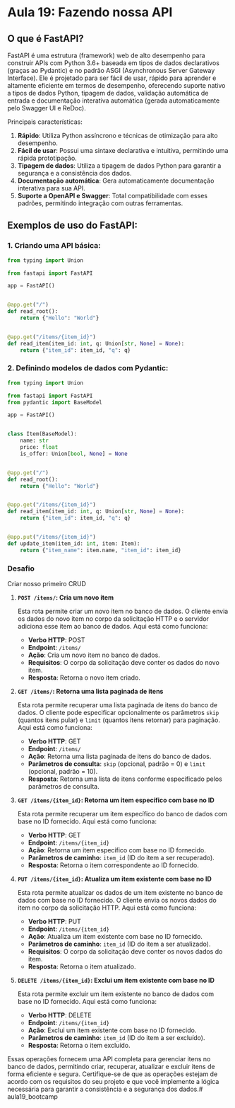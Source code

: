 # Aula 19: Fazendo nossa API

## O que é FastAPI?

FastAPI é uma estrutura (framework) web de alto desempenho para construir APIs com Python 3.6+ baseada em tipos de dados declarativos (graças ao Pydantic) e no padrão ASGI (Asynchronous Server Gateway Interface). Ele é projetado para ser fácil de usar, rápido para aprender e altamente eficiente em termos de desempenho, oferecendo suporte nativo a tipos de dados Python, tipagem de dados, validação automática de entrada e documentação interativa automática (gerada automaticamente pelo Swagger UI e ReDoc).

Principais características:

1. **Rápido**: Utiliza Python assíncrono e técnicas de otimização para alto desempenho.
2. **Fácil de usar**: Possui uma sintaxe declarativa e intuitiva, permitindo uma rápida prototipação.
3. **Tipagem de dados**: Utiliza a tipagem de dados Python para garantir a segurança e a consistência dos dados.
4. **Documentação automática**: Gera automaticamente documentação interativa para sua API.
5. **Suporte a OpenAPI e Swagger**: Total compatibilidade com esses padrões, permitindo integração com outras ferramentas.

## Exemplos de uso do FastAPI:

### 1. Criando uma API básica:

```python
from typing import Union

from fastapi import FastAPI

app = FastAPI()


@app.get("/")
def read_root():
    return {"Hello": "World"}


@app.get("/items/{item_id}")
def read_item(item_id: int, q: Union[str, None] = None):
    return {"item_id": item_id, "q": q}
```

### 2. Definindo modelos de dados com Pydantic:

```python
from typing import Union

from fastapi import FastAPI
from pydantic import BaseModel

app = FastAPI()


class Item(BaseModel):
    name: str
    price: float
    is_offer: Union[bool, None] = None


@app.get("/")
def read_root():
    return {"Hello": "World"}


@app.get("/items/{item_id}")
def read_item(item_id: int, q: Union[str, None] = None):
    return {"item_id": item_id, "q": q}


@app.put("/items/{item_id}")
def update_item(item_id: int, item: Item):
    return {"item_name": item.name, "item_id": item_id}
```

### Desafio

Criar nosso primeiro CRUD

1. **`POST /items/`: Cria um novo item**
    
    Esta rota permite criar um novo item no banco de dados. O cliente envia os dados do novo item no corpo da solicitação HTTP e o servidor adiciona esse item ao banco de dados. Aqui está como funciona:
    
    * **Verbo HTTP**: POST
    * **Endpoint**: `/items/`
    * **Ação**: Cria um novo item no banco de dados.
    * **Requisitos**: O corpo da solicitação deve conter os dados do novo item.
    * **Resposta**: Retorna o novo item criado.
2. **`GET /items/`: Retorna uma lista paginada de itens**
    
    Esta rota permite recuperar uma lista paginada de itens do banco de dados. O cliente pode especificar opcionalmente os parâmetros `skip` (quantos itens pular) e `limit` (quantos itens retornar) para paginação. Aqui está como funciona:
    
    * **Verbo HTTP**: GET
    * **Endpoint**: `/items/`
    * **Ação**: Retorna uma lista paginada de itens do banco de dados.
    * **Parâmetros de consulta**: `skip` (opcional, padrão = 0) e `limit` (opcional, padrão = 10).
    * **Resposta**: Retorna uma lista de itens conforme especificado pelos parâmetros de consulta.
3. **`GET /items/{item_id}`: Retorna um item específico com base no ID**
    
    Esta rota permite recuperar um item específico do banco de dados com base no ID fornecido. Aqui está como funciona:
    
    * **Verbo HTTP**: GET
    * **Endpoint**: `/items/{item_id}`
    * **Ação**: Retorna um item específico com base no ID fornecido.
    * **Parâmetros de caminho**: `item_id` (ID do item a ser recuperado).
    * **Resposta**: Retorna o item correspondente ao ID fornecido.
4. **`PUT /items/{item_id}`: Atualiza um item existente com base no ID**
    
    Esta rota permite atualizar os dados de um item existente no banco de dados com base no ID fornecido. O cliente envia os novos dados do item no corpo da solicitação HTTP. Aqui está como funciona:
    
    * **Verbo HTTP**: PUT
    * **Endpoint**: `/items/{item_id}`
    * **Ação**: Atualiza um item existente com base no ID fornecido.
    * **Parâmetros de caminho**: `item_id` (ID do item a ser atualizado).
    * **Requisitos**: O corpo da solicitação deve conter os novos dados do item.
    * **Resposta**: Retorna o item atualizado.
5. **`DELETE /items/{item_id}`: Exclui um item existente com base no ID**
    
    Esta rota permite excluir um item existente no banco de dados com base no ID fornecido. Aqui está como funciona:
    
    * **Verbo HTTP**: DELETE
    * **Endpoint**: `/items/{item_id}`
    * **Ação**: Exclui um item existente com base no ID fornecido.
    * **Parâmetros de caminho**: `item_id` (ID do item a ser excluído).
    * **Resposta**: Retorna o item excluído.

Essas operações fornecem uma API completa para gerenciar itens no banco de dados, permitindo criar, recuperar, atualizar e excluir itens de forma eficiente e segura. Certifique-se de que as operações estejam de acordo com os requisitos do seu projeto e que você implemente a lógica necessária para garantir a consistência e a segurança dos dados.# aula19_bootcamp
